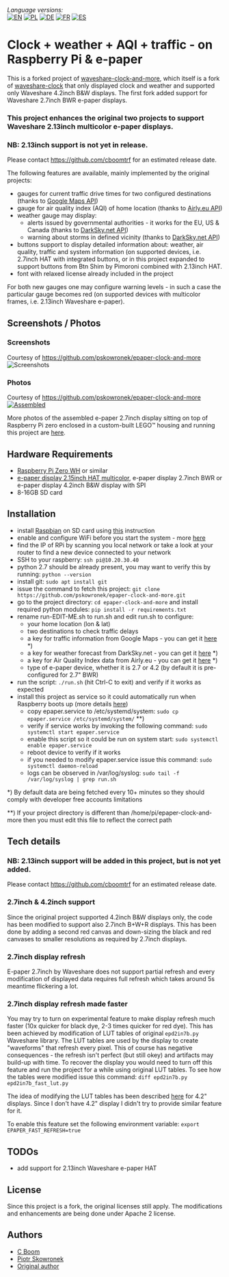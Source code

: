 _Language versions:_\
[![EN](https://github.com/cboomtrf/epaper-display/raw/master/www/flags/lang-US.png)](https://github.com/cboomtrf/epaper-display) 
[![PL](https://github.com/cboomtrf/epaper-display/raw/master/www/flags/lang-PL.png)](https://translate.googleusercontent.com/translate_c?sl=en&tl=pl&u=https://github.com/cboomtrf/epaper-display)
[![DE](https://github.com/cboomtrf/epaper-display/raw/master/www/flags/lang-DE.png)](https://translate.googleusercontent.com/translate_c?sl=en&tl=de&u=https://github.com/cboomtrf/epaper-display)
[![FR](https://github.com/cboomtrf/epaper-display/raw/master/www/flags/lang-FR.png)](https://translate.googleusercontent.com/translate_c?sl=en&tl=fr&u=https://github.com/cboomtrf/epaper-display)
[![ES](https://github.com/cboomtrf/epaper-display/raw/master/www/flags/lang-ES.png)](https://translate.googleusercontent.com/translate_c?sl=en&tl=es&u=https://github.com/cboomtrf/epaper-display)

# Clock + weather + AQI + traffic - on Raspberry Pi & e-paper

This is a forked project of [waveshare-clock-and-more](https://github.com/pskowronek/epaper-clock-and-more), which itself is a fork of [waveshare-clock](https://github.com/prehensile/waveshare-clock) that only displayed clock and weather and supported only Waveshare 4.2inch B&W displays. The first fork added support for Waveshare 2.7inch BWR e-paper displays.

### This project enhances the original two projects to support Waveshare 2.13inch multicolor e-paper displays.
### NB: 2.13inch support is not yet in release.
Please contact https://github.com/cboomtrf for an estimated release date.

The following features are available, mainly implemented by the original projects:
- gauges for current traffic drive times for two configured destinations (thanks to [Google Maps API](https://developers.google.com/maps/documentation/))
- gauge for air quality index (AQI) of home location (thanks to [Airly.eu API](http://developer.airly.eu/))
- weather gauge may display:
  - alerts issued by governmental authorities - it works for the EU, US & Canada (thanks to [DarkSky.net API](https://darksky.net/dev/docs))
  - warning about storms in defined vicinity (thanks to [DarkSky.net API](https://darksky.net/dev/docs))
- buttons support to display detailed information about: weather, air quality, traffic and system information (on supported devices, i.e. 2.7inch HAT with integrated buttons, or in this project expanded to support buttons from Btn Shim by Pimoroni combined with 2.13inch HAT.
- font with relaxed license already included in the project

For both new gauges one may configure warning levels - in such a case the particular gauge becomes red (on supported devices with multicolor frames, i.e. 2.13inch Waveshare e-paper).

## Screenshots / Photos

### Screenshots
Courtesy of https://github.com/pskowronek/epaper-clock-and-more
![Screenshots](https://github.com/pskowronek/epaper-clock-and-more/raw/master/www/screenshots/epaper-screenshots.png)


### Photos
Courtesy of https://github.com/pskowronek/epaper-clock-and-more
[![Assembled](https://pskowronek.github.io/epaper-clock-and-more/www/assembled/01.JPG)](https://pskowronek.github.io/epaper-clock-and-more/www/assembled/index.html "Photos of assembled epaper + rasberry pi zero running epaper-clock-and-more")

More photos of the assembled e-paper 2.7inch display sitting on top of Raspberry Pi zero enclosed in a custom-built LEGO™ housing and running this project are [here](https://pskowronek.github.io/epaper-clock-and-more/www/assembled/index.html "Photos of assembled epaper + rasberry pi zero running epaper-clock-and-more").

## Hardware Requirements

- [Raspberry Pi Zero WH](https://www.raspberrypi.org/blog/zero-wh/) or similar
- [e-paper display 2.15inch HAT multicolor](https://www.waveshare.com/wiki/2.13inch_e-Paper_HAT), e-paper display 2.7inch BWR or e-paper display 4.2inch B&W display with SPI
- 8-16GB SD card

## Installation

- install [Raspbian](https://www.raspberrypi.org/downloads/) on SD card using [this](https://www.raspberrypi.org/documentation/installation/installing-images/README.md) instruction
- enable and configure WiFi before you start the system - more [here](https://howchoo.com/g/ndy1zte2yjn/how-to-set-up-wifi-on-your-raspberry-pi-without-ethernet)
- find the IP of RPi by scanning you local network or take a look at your router to find a new device connected to your network
- SSH to your raspberry: ```ssh pi@10.20.30.40```
- python 2.7 should be already present, you may want to verify this by running: ```python --version```
- install git: ```sudo apt install git```
- issue the command to fetch this project: ```git clone https://github.com/pskowronek/epaper-clock-and-more.git```
- go to the project directory: ```cd epaper-clock-and-more``` and install required python modules: ```pip install -r requirements.txt```
- rename run-EDIT-ME.sh to run.sh and edit run.sh to configure:
  - your home location (lon & lat)
  - two destinations to check traffic delays
  - a key for traffic information from Google Maps - you can get it [here](https://developers.google.com/maps/documentation/embed/get-api-key) *)
  - a key for weather forecast from DarkSky.net - you can get it [here](https://darksky.net/dev/register) *)
  - a key for Air Quality Index data from Airly.eu - you can get it [here](https://developer.airly.eu/register) *)
  - type of e-paper device, whether it is 2.7 or 4.2 (by default it is pre-configured for 2.7" BWR)
- run the script: ```./run.sh``` (hit Ctrl-C to exit) and verify if it works as expected
- install this project as service so it could automatically run when Raspberry boots up (more details [here](https://www.raspberrypi.org/documentation/linux/usage/systemd.md))
  - copy epaper.service to /etc/systemd/system: ```sudo cp epaper.service /etc/systemd/system/``` **)
  - verify if service works by invoking the following command: ```sudo systemctl start epaper.service```
  - enable this script so it could be run on system start: ```sudo systemctl enable epaper.service```
  - reboot device to verify if it works
  - if you needed to modify epaper.service issue this command: ```sudo systemctl daemon-reload```
  - logs can be observed in /var/log/syslog: ```sudo tail -f /var/log/syslog | grep run.sh```

*) By default data are being fetched every 10+ minutes so they should comply with developer free accounts limitations

**) If your project directory is different than /home/pi/epaper-clock-and-more then you must edit this file to reflect the correct path

## Tech details

### NB: 2.13inch support will be added in this project, but is not yet added. 
Please contact https://github.com/cboomtrf for an estimated release date.

### 2.7inch & 4.2inch support

Since the original project supported 4.2inch B&W displays only, the code has been modified to support also 2.7inch B+W+R displays. This has been done by adding a second red canvas and down-sizing the black and red canvases to smaller resolutions as required by 2.7inch displays.

### 2.7inch display refresh

E-paper 2.7inch by Waveshare does not support partial refresh and every modification of displayed data requires full refresh which takes around 5s meantime flickering a lot.

### 2.7inch display refresh made faster

You may try to turn on experimental feature to make display refresh much faster (10x quicker for black dye, 2-3 times quicker for red dye).
This has been achieved by modification of LUT tables of original ```epd2in7b.py``` Waveshare library. The LUT tables are used by the display
to create "waveforms" that refresh every pixel. This of course has negative consequences - the refresh isn't perfect (but still okey) and
artifacts may build-up with time. To recover the display you would need to turn off this feature and run the project for a while using original LUT tables.
To see how the tables were modified issue this command: ```diff epd2in7b.py epd2in7b_fast_lut.py```

The idea of modifying the LUT tables has been described [here](http://benkrasnow.blogspot.com/2017/10/fast-partial-refresh-on-42-e-paper.html) for 4.2" displays.
Since I don't have 4.2" display I didn't try to provide similar feature for it.

To enable this feature set the following environment variable: ```export EPAPER_FAST_REFRESH=true```


## TODOs

- add support for 2.13inch Waveshare e-paper HAT

## License

Since this project is a fork, the original licenses still apply. The modifications and enhancements are being done under Apache 2 license.

## Authors

- [C Boom](https://github.com/cboomtrf)
- [Piotr Skowronek](https://github.com/pskowronek)
- [Original author](https://github.com/prehensile)

